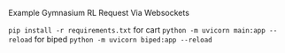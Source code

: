 Example Gymnasium RL Request Via Websockets

```pip install -r requirements.txt```
for cart
```python -m uvicorn main:app --reload```
for biped
```python -m uvicorn biped:app --reload```
